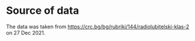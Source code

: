 # Source of data

The data was taken from https://crc.bg/bg/rubriki/144/radiolubitelski-klas-2
on 27 Dec 2021.
